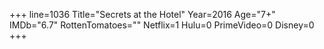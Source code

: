 +++
line=1036
Title="Secrets at the Hotel"
Year=2016
Age="7+"
IMDb="6.7"
RottenTomatoes=""
Netflix=1
Hulu=0
PrimeVideo=0
Disney=0
+++


